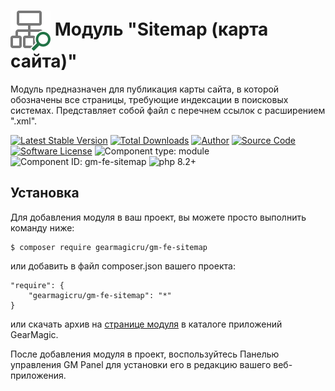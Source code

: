# <img src="https://raw.githubusercontent.com/gearmagicru/gm-fe-sitemap/refs/heads/main/assets/images/icon.svg" width="64px" height="64px" align="absmiddle"> Модуль "Sitemap (карта сайта)"

Модуль предназначен для публикация карты сайта, в которой обозначены все страницы, требующие индексации в поисковых системах. Представляет собой файл с перечнем ссылок с расширением ".xml".

[![Latest Stable Version](https://img.shields.io/packagist/v/gearmagicru/gm-fe-sitemap.svg)](https://packagist.org/packages/gearmagicru/gm-fe-sitemap)
[![Total Downloads](https://img.shields.io/packagist/dt/gearmagicru/gm-fe-sitemap.svg)](https://packagist.org/packages/gearmagicru/gm-fe-sitemap)
[![Author](https://img.shields.io/badge/author-anton.tivonenko@gmail.com-blue.svg)](mailto:anton.tivonenko@gmail)
[![Source Code](https://img.shields.io/badge/source-gearmagicru/gm--fe--sitemap-blue.svg)](https://github.com/gearmagicru/gm-fe-sitemap)
[![Software License](https://img.shields.io/badge/license-MIT-brightgreen.svg)](https://github.com/gearmagicru/gm-fe-sitemap/blob/master/LICENSE)
![Component type: module](https://img.shields.io/badge/component%20type-module-green.svg)
![Component ID: gm-fe-sitemap](https://img.shields.io/badge/component%20id-gm.fe.sitemap-green.svg)
![php 8.2+](https://img.shields.io/badge/php-min%208.2-red.svg)

## Установка

Для добавления модуля в ваш проект, вы можете просто выполнить команду ниже:

```
$ composer require gearmagicru/gm-fe-sitemap
```

или добавить в файл composer.json вашего проекта:
```
"require": {
    "gearmagicru/gm-fe-sitemap": "*"
}
```
или скачать архив на [странице модуля](https://apps.gearmagic.ru/component/gm-fe-sitemap) в каталоге приложений GearMagic.

После добавления модуля в проект, воспользуйтесь Панелью управления GM Panel для установки его в редакцию вашего веб-приложения.

